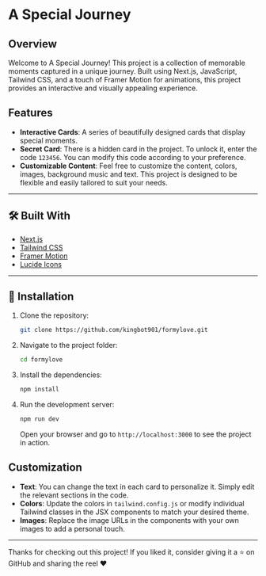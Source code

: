 # A Special Journey

## Overview

Welcome to A Special Journey! This project is a collection of memorable moments captured in a unique journey. Built using Next.js, JavaScript, Tailwind CSS, and a touch of Framer Motion for animations, this project provides an interactive and visually appealing experience.

## Features

- **Interactive Cards**: A series of beautifully designed cards that display special moments.
- **Secret Card**: There is a hidden card in the project. To unlock it, enter the code `123456`. You can modify this code according to your preference.
- **Customizable Content**: Feel free to customize the content, colors, images, background music and text. This project is designed to be flexible and easily tailored to suit your needs.

---

## 🛠️ Built With

- [Next.js](https://nextjs.org/)
- [Tailwind CSS](https://tailwindcss.com/)
- [Framer Motion](https://www.framer.com/motion/)
- [Lucide Icons](https://lucide.dev/)

---

## 🔧 Installation

1. Clone the repository:

   ```bash
   git clone https://github.com/kingbot901/formylove.git
   ```

2. Navigate to the project folder:

   ```bash
   cd formylove
   ```

3. Install the dependencies:

   ```bash
   npm install
   ```

4. Run the development server:

   ```bash
   npm run dev
   ```

   Open your browser and go to `http://localhost:3000` to see the project in action.

## Customization

- **Text**: You can change the text in each card to personalize it. Simply edit the relevant sections in the code.
- **Colors**: Update the colors in `tailwind.config.js` or modify individual Tailwind classes in the JSX components to match your desired theme.
- **Images**: Replace the image URLs in the components with your own images to add a personal touch.

---

Thanks for checking out this project! If you liked it, consider giving it a ⭐️ on GitHub and sharing the reel ❤️
